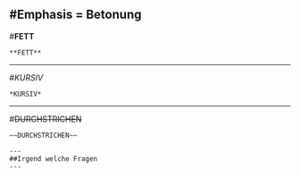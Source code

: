 #Emphasis = Betonung
---

#**FETT**
```
**FETT**

```
---
#*KURSIV*
```
*KURSIV*

```
---
#~~DURCHSTRICHEN~~
```
~~DURCHSTRICHEN~~

---
##Irgend welche Fragen
---
